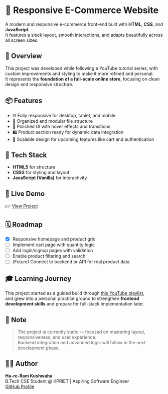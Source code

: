 # 🛒 Responsive E-Commerce Website  

A modern and responsive e-commerce front-end built with **HTML**, **CSS**, and **JavaScript**.  
It features a sleek layout, smooth interactions, and adapts beautifully across all screen sizes.  

## 🚀 Overview  
This project was developed while following a YouTube tutorial series, with custom improvements and styling to make it more refined and personal.  
It represents the **foundation of a full-scale online store**, focusing on clean design and responsive structure.

## 📦 Features  
- 🌐 Fully responsive for desktop, tablet, and mobile  
- 🧩 Organized and modular file structure  
- 🎨 Polished UI with hover effects and transitions  
- 🛍️ Product section ready for dynamic data integration  
- 🔄 Scalable design for upcoming features like cart and authentication  

## 🧰 Tech Stack  
- **HTML5** for structure  
- **CSS3** for styling and layout  
- **JavaScript (Vanilla)** for interactivity  

## 🔗 Live Demo  
👉 [View Project](https://ha-re-ram.github.io/E-commerce-website/)  

## 🗓️ Roadmap  
- [x] Responsive homepage and product grid  
- [ ] Implement cart page with quantity logic  
- [ ] Add login/signup pages with validation  
- [ ] Enable product filtering and search  
- [ ] (Future) Connect to backend or API for real product data  

## 🎓 Learning Journey  
This project started as a guided build through [this YouTube playlist](https://youtube.com/playlist?list=PL9bD98LkBR7ODeHstvOpfSrzLCLpMZ7Cb&si=7If3dOqtkUvZ03o2),  
and grew into a personal practice ground to strengthen **frontend development skills** and prepare for full-stack implementation later.  

## 💬 Note  
> The project is currently static — focused on mastering layout, responsiveness, and user experience.  
> Backend integration and advanced logic will follow in the next development phase.  

## 👨‍💻 Author  
**Ha-re-Ram Kushwaha**  
B.Tech CSE Student @ KPRIET | Aspiring Software Engineer  
[GitHub Profile](https://github.com/ha-re-ram)
